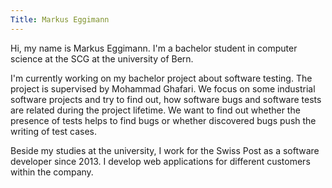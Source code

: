 ```yaml
---
Title: Markus Eggimann
---
```


Hi, my name is Markus Eggimann. I'm a bachelor student in computer science at the SCG at the university of Bern.

I'm currently working on my bachelor project about software testing. The project is supervised by Mohammad Ghafari. We focus on some industrial software projects and try to find out, how software bugs and software tests are related during the project lifetime. We want to find out whether the presence of tests helps to find bugs or whether discovered bugs push the writing of test cases.

Beside my studies at the university, I work for the Swiss Post as a software developer since 2013. I develop web applications for different customers within the company.
